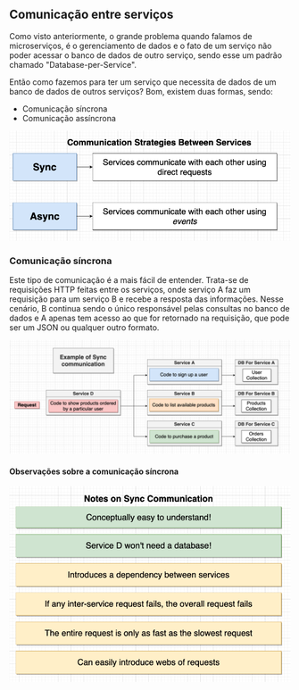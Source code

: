 ## Comunicação entre serviços

Como visto anteriormente, o grande problema quando falamos de microserviços, é o gerenciamento de dados e o fato de um serviço não poder acessar o banco de dados de outro serviço, sendo esse um padrão chamado "Database-per-Service".

Então como fazemos para ter um serviço que necessita de dados de um banco de dados de outros serviços? Bom, existem duas formas, sendo:

* Comunicação síncrona
* Comunicação assíncrona

![](../images/tipos_comunicacoes.png)

### Comunicação síncrona

Este tipo de comunicação é a mais fácil de entender. Trata-se de requisições HTTP feitas entre os serviços, onde serviço A faz um requisição para um serviço B e recebe a resposta das informações. Nesse cenário, B continua sendo o único responsável pelas consultas no banco de dados e A apenas tem acesso ao que for retornado na requisição, que pode ser um JSON ou qualquer outro formato.

![](../images/exemplo_comunicacao_sincrona.png)

#### Observações sobre a comunicação síncrona

![](../images/detalhes_comunicacao_sincrona.png)
